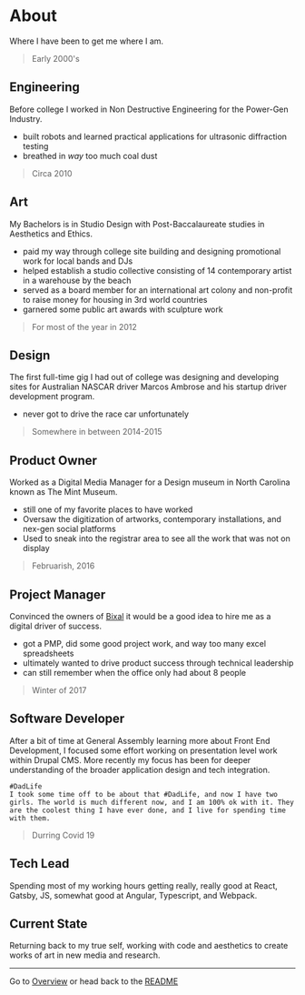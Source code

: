 # About

Where I have been to get me where I am.

> Early 2000's
## Engineering
Before college I worked in Non Destructive Engineering for the Power-Gen Industry.

- built robots and learned practical applications for ultrasonic diffraction testing
- breathed in *way* too much coal dust

> Circa 2010
## Art
My Bachelors is in Studio Design with Post-Baccalaureate studies in Aesthetics and Ethics.

- paid my way through college site building and designing promotional work for local bands and DJs
- helped establish a studio collective consisting of 14 contemporary artist in a warehouse by the beach
- served as a board member for an international art colony and non-profit to raise money for housing in 3rd world countries
- garnered some public art awards with sculpture work

> For most of the year in 2012
## Design
The first full-time gig I had out of college was designing and developing sites for Australian NASCAR driver Marcos Ambrose and his startup driver development program.

- never got to drive the race car unfortunately

> Somewhere in between 2014-2015
## Product Owner
Worked as a Digital Media Manager for a Design museum in North Carolina known as The Mint Museum.

- still one of my favorite places to have worked
- Oversaw the digitization of artworks, contemporary installations, and nex-gen social platforms
- Used to sneak into the registrar area to see all the work that was not on display

> Februarish, 2016
## Project Manager
Convinced the owners of [Bixal](https://www.bixal.com/) it would be a good idea to hire me as a digital driver of success.

- got a PMP, did some good project work, and way too many excel spreadsheets
- ultimately wanted to drive product success through technical leadership
- can still remember when the office only had about 8 people

> Winter of 2017
## Software Developer
After a bit of time at General Assembly learning more about Front End Development, I focused some effort working on presentation level work within Drupal CMS. More recently my focus has been for deeper understanding of the broader application design and tech integration.

```
#DadLife
I took some time off to be about that #DadLife, and now I have two girls. The world is much different now, and I am 100% ok with it. They are the coolest thing I have ever done, and I live for spending time with them.
```

> Durring Covid 19
## Tech Lead
Spending most of my working hours getting really, really good at React, Gatsby, JS, somewhat good at Angular, Typescript, and Webpack.

## Current State
Returning back to my true self, working with code and aesthetics to create works of art in new media and research.

___


Go to [Overview](overview.md) or head back to the [README](README.md)
